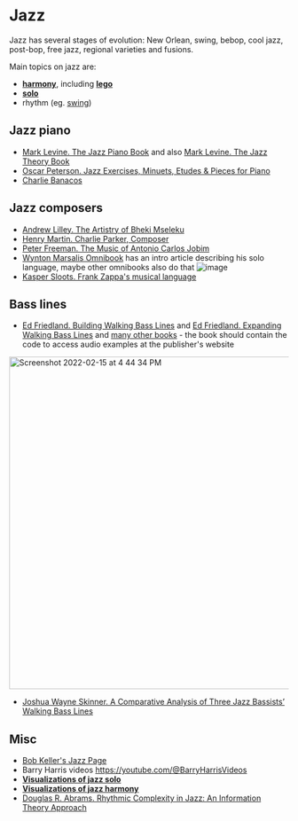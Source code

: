 Jazz
===

Jazz has several stages of evolution: New Orlean, swing, bebop, cool jazz, post-bop, free jazz, regional varieties and fusions.

Main topics on jazz are:
- [**harmony**](jazz_harmony.md), including [**lego**](lego.md)
- [**solo**](jazz_solo.md)
- rhythm (eg. [swing](https://en.wikipedia.org/wiki/Swing_(jazz_performance_style)))


Jazz piano
---

- [Mark Levine. The Jazz Piano Book](https://amzn.to/3uQwd2Q) and also [Mark Levine. The Jazz Theory Book](https://amzn.to/3uVHVt1)
- [Oscar Peterson. Jazz Exercises, Minuets, Etudes & Pieces for Piano](https://amzn.to/3GQFDOe)
- [Charlie Banacos](https://en.wikipedia.org/wiki/Charlie_Banacos)

Jazz composers
---

- [Andrew Lilley. The Artistry of Bheki Mseleku](https://www.africanminds.co.za/wp-content/uploads/2020/06/Bheki-Mseleku-music-book-22Jun1200-Web-s.pdf)
- [Henry Martin. Charlie Parker, Composer](https://www.amazon.com/Charlie-Parker-Composer-Henry-Martin/dp/0190923385)
- [Peter Freeman. The Music of Antonio Carlos Jobim](https://www.amazon.com/Music-Antonio-Carlos-Jobim/dp/1783209372)
- [Wynton Marsalis Omnibook](https://wyntonmarsalis.org/books/title/wynton-marsalis-omnibook) has an intro article describing his solo language, maybe other omnibooks also do that
![image](https://user-images.githubusercontent.com/1491908/235591439-38e5949d-70c6-4a58-a524-6ab5ac84148f.png)
- [Kasper Sloots. Frank Zappa's musical language](https://www.zappa-analysis.com/)

Bass lines
---

- [Ed Friedland. Building Walking Bass Lines](https://amzn.to/35175vz) and [Ed Friedland. Expanding Walking Bass Lines](https://amzn.to/3LDK8z6) and [many other books](https://www.halleonard.com/search/author/77845/ed-friedland) - the book should contain the code to access audio examples at the publisher's website

<img width="600" alt="Screenshot 2022-02-15 at 4 44 34 PM" src="https://user-images.githubusercontent.com/1491908/154074173-859e4172-ac20-46ed-870d-4227b1967532.png">

- [Joshua Wayne Skinner. A Comparative Analysis of Three Jazz Bassists’ Walking Bass Lines](https://digscholarship.unco.edu/dissertations/329/)

Misc
---

- [Bob Keller's Jazz Page](https://www.cs.hmc.edu/~keller/jazz/)
- Barry Harris videos https://youtube.com/@BarryHarrisVideos
- [**Visualizations of jazz solo**](jazz_solo_visualizations.md)
- [**Visualizations of jazz harmony**](jazz_harmony_visualizations.md)
- [Douglas R. Abrams. Rhythmic Complexity in Jazz: An Information Theory Approach](https://scholarworks.umass.edu/cgi/viewcontent.cgi?article=3876&context=dissertations_2)

